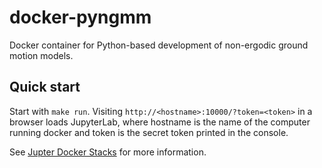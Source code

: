 # docker-pyngmm

Docker container for Python-based development of non-ergodic ground motion models.

## Quick start

Start with `make run`. Visiting `http://<hostname>:10000/?token=<token>` in a
browser loads JupyterLab, where hostname is the name of the computer running
docker and token is the secret token printed in the console.

See [Jupter Docker Stacks](https://github.com/jupyter/docker-stacks) for more information.
